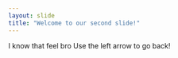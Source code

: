 ```yaml
---
layout: slide
title: "Welcome to our second slide!"
---
```

I know that feel bro
Use the left arrow to go back!
